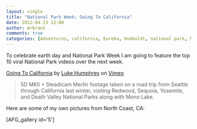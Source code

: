 ```yaml
---
layout: single
title: "National Park Week: Going To California"
date: 2012-04-23 12:00
author: mrbrant
comments: true
categories: [Adventures, california, Eureka, Humboldt, national park, North Coast, redwood national park, Redwoods]
---
```

To celebrate earth day and National Park Week I am going to feature the top 10 viral National Park videos over the next week.

<a href="http://vimeo.com/7926539">Going To California</a> by <a href="http://vimeo.com/user705811">Luke Humphrey</a> on <a href="http://vimeo.com/7926539">Vimeo</a>
<blockquote>5D MKII + Steadicam Merlin footage taken on a road trip from Seattle through California last winter, visiting Redwood, Sequoia, Yosemite, and Death Valley National Parks along with Mono Lake.</blockquote>
Here are some of my own pictures from North Coast, CA:

[AFG_gallery id='5']

